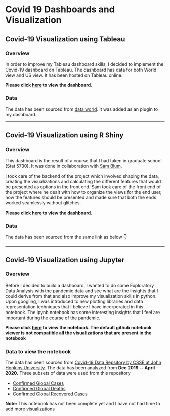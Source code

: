 # Covid 19 Dashboards and Visualization

## Covid-19 Visualization using Tableau

### Overview

In order to improve my Tableau dashboard skills, I decided to implement the Covid-19 dashboard on Tableau. The dashboard has data for both World view and US view. It has been hosted on Tableau online. 

**Please click [here](https://public.tableau.com/profile/kurian97#!/vizhome/Covid19_workbook/USView) to view the dashboard.** 

### Data
The data has been sourced from [data world](https://data.world/associatedpress/johns-hopkins-coronavirus-case-tracker). It was added as an plugin to my dashboard. 

---

## Covid-19 Visualization using R Shiny

### Overview 

This dashboard is the result of a course that I had taken in graduate school (Stat 5730). It was done in collaboration with [Sam Blum](https://www.linkedin.com/in/sam-blum-988896158/). 

I took care of the backend of the project which involved shaping the data, creating the visualizations and calculating the different features that would be presented as options in the front end. Sam took care of the front end of the project where he dealt with how to organize the views for the end user, how the features should be presented and made sure that both the ends worked seamlessly without glitches.

**Please click [here](https://samblum.shinyapps.io/shiny/?fbclid=IwAR02s0rMRN3zAOLIls1q7FWRJ_XJFgLPLRMhZW7ZzRl1NVmn0mG1ljpgR-s) to view the dashboard.** 

### Data
The data has been sourced from the same link as below 👇

---

## Covid-19 Visualization using Jupyter

### Overview
Before I decided to build a dashboard, I wanted to do some Exploratory Data Analysis with the pandemic data and see what are the insights that I could derive from that and also improve my visualization skills in python. Upon googling, I was introduced to new plotting libraries and data representation techniques that I believe I have incorporated in this notebook. The ipynb notebook has some interesting insights that I feel are important during the course of the pandemic.

**Please click [here](https://nbviewer.jupyter.org/github/Kuriankkr/Covid19_Data_Analysis/blob/master/Covid_19%20Analysis.ipynb) to view the notebook. The default github notebook viewer is not compatible all the visualizations that are present in the notebook**

### Data to view the notebook 
The data has been sourced from [Covid-19 Data Repsitory by CSSE at John Hopkins University](https://github.com/CSSEGISandData/COVID-19). The data has been analyzed from **Dec 2019 -- April 2020.** Three subsets of data were used from this repository
- [Confirmed Global Cases](https://raw.githubusercontent.com/CSSEGISandData/COVID-19/master/csse_covid_19_data/csse_covid_19_time_series)
- [Confirmed Global Deaths](https://github.com/CSSEGISandData/COVID-19/blob/master/csse_covid_19_data/csse_covid_19_time_series/time_series_covid19_deaths_global.csv)
- [Confirmed Global Recovered Cases](https://github.com/CSSEGISandData/COVID-19/blob/master/csse_covid_19_data/csse_covid_19_time_series/time_series_covid19_recovered_global.csv)

**Note:** This notebook has not been complete yet and I have not had time to add more visualizations

